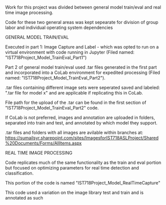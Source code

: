 Work for this project was divided between general model train/eval and real time image processing.

Code for these two general areas was kept sepearate for division of group labor and individual operating system dependencies

GENERAL MODEL TRAIN/EVAL

Executed in part 1: Image Capture and Label  - which was opted to run on a virtual environment with code running in Jupyter (Filed named: "IST718Project_Model_TrainEval_Part1")

Part 2 of general model train/eval used .tar files generated in the first part and incorporated into a CoLab environment for expedited processing (Filed named: "IST718Project_Model_TrainEval_Part2").

.tar files containing different image sets were seperated saved and labeled: ".tar file for model x" and are applicable if replicating this in CoLab.

File path for the upload of the .tar can be found in the first section of "IST718Project_Model_TrainEval_Part2" code.

If CoLab is not preferred, images and annotation are uploaded in folders, separated into train and test, and annotated by which model they support.

.tar files and folders with all images are avilable within branches at: https://sumailsyr.sharepoint.com/sites/ImagesforIST718ASLProject/Shared%20Documents/Forms/AllItems.aspx

REAL TIME IMAGE PROCESSING

Code replicates much of the same functionality as the train and eval portion but focused on optimizing parameters for real time detection and classification.

This portion of the code is named "IST718Project_Model_RealTimeCapture"

This code used a variation on the image library test and train and is annotated as such